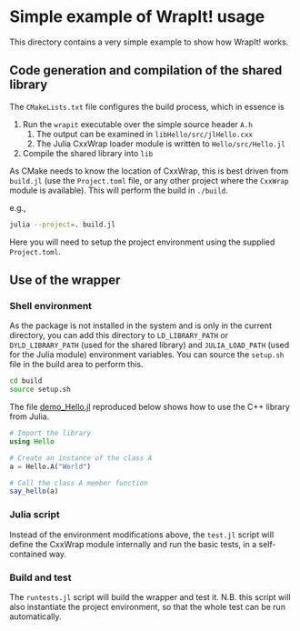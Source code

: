 # Simple example of WrapIt! usage

This directory contains a very simple example to show how WrapIt! works.

## Code generation and compilation of the shared library

The `CMakeLists.txt` file configures the build process, which in essence is

1. Run the `wrapit` executable over the simple source header `A.h`
    1. The output can be examined in `libHello/src/jlHello.cxx`
    2. The Julia CxxWrap loader module is written to `Hello/src/Hello.jl`
2. Compile the shared library into `lib`

As CMake needs to know the location of CxxWrap, this is best driven from
`build.jl` (use the `Project.toml` file, or any other project where the
`CxxWrap` module is available). This will perform the build in `./build`.

e.g.,

```sh
julia --project=. build.jl
```

Here you will need to setup the project environment using the supplied
`Project.toml`.

## Use of the wrapper

### Shell environment

As the package is not installed in the system and is only in the current
directory, you can add this directory to `LD_LIBRARY_PATH` or
`DYLD_LIBRARY_PATH` (used for the shared library) and `JULIA_LOAD_PATH` (used
for the Julia module) environment variables. You can source the `setup.sh` file
in the build area to perform this.

```sh
cd build
source setup.sh
```

The file [demo_Hello.jl](demo_Hello.jl) reproduced below shows how to use the C++ library from Julia.

```julia
# Import the library
using Hello

# Create an instance of the class A
a = Hello.A("World")

# Call the class A member function
say_hello(a)
```

### Julia script

Instead of the environment modifications above, the `test.jl` script will define
the CxxWrap module internally and run the basic tests, in a self-contained way.

### Build and test

The `runtests.jl` script will build the wrapper and test it. N.B. this script will
also instantiate the project environment, so that the whole test can be run
automatically.
